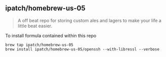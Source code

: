 ## ipatch/homebrew-us-05

> A off beat repo for storing custom ales and lagers to make your life a little beat easier.

To install formula contained within this repo

```shell
brew tap ipatch/homebrew-us-05
brew install ipatch/homebrew-us-05/openssh --with-libressl --verbose
```
